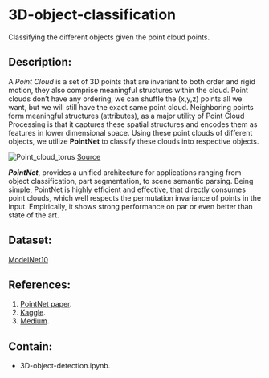 # 3D-object-classification
Classifying the different objects given the point cloud points.

## Description:
A *Point Cloud* is a set of 3D points that are invariant to both order and rigid motion, they also comprise meaningful structures within the cloud. Point clouds don’t have any ordering, we can shuffle the (x,y,z) points all we want, but we will still have the exact same point cloud. Neighboring points form meaningful structures (attributes), as a major utility of Point Cloud Processing is that it captures these spatial structures and encodes them as features in lower dimensional space. Using these point clouds of different objects, we utilize **PointNet** to classify these clouds into respective objects.

![Point_cloud_torus](https://github.com/user-attachments/assets/32394490-bbdf-432a-906e-40129ab9b9c9) [Source](https://en.wikipedia.org/wiki/Point_cloud) 

***PointNet***, provides a unified architecture for applications ranging from object classification, part segmentation, to scene semantic parsing. Being simple, PointNet is highly efficient and effective, that directly consumes point clouds, which well respects the permutation invariance of points in the input. Empirically, it shows strong performance on par or even better than state of the art.

## Dataset: 
[ModelNet10](https://www.kaggle.com/datasets/balraj98/modelnet10-princeton-3d-object-dataset/data)

## References:
1. [PointNet paper](https://arxiv.org/pdf/1612.00593).
2. [Kaggle](https://www.kaggle.com/code/balraj98/pointnet-for-3d-object-classification-pytorch).
3. [Medium](https://medium.com/@itberrios6/introduction-to-point-net-d23f43aa87d2).

## Contain:
* 3D-object-detection.ipynb.
